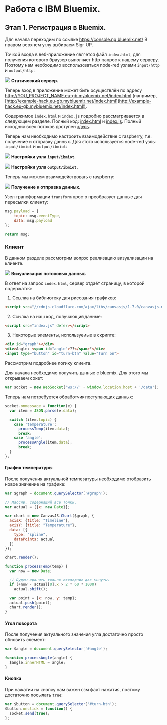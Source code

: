 # Работа с IBM Bluemix.
## Этап 1. Регистрация в Bluemix. 

Для начала переходим по ссылке https://console.ng.bluemix.net/
В правом верхнем углу выбираем Sign UP.


Точкой входа в веб-приложение является файл `index.html`, для получения которого браузер выполняет http-запрос к нашему серверу. Поэтому нам необходимо воспользоваться node-red узлами `input/http` и `output/http`:

![](assets/static-server.png)
**Статический сервер.**

Теперь вход в приложение может быть осуществлён по адресу http://YOU_PROJECT_NAME.eu-gb.mybluemix.net/index.html (например, [http://example-hack.eu-gb.mybluemix.net/index.html](http://example-hack.eu-gb.mybluemix.net/index.html)).

Содержимое `index.html` и `index.js` подробно рассматривается в следующем разделе. Полный код: [index.html](src/index.html) и [index.js](src/index.js). Полный исходник всех потоков доступен [здесь](src/flows.json).

Теперь нам необходимо настроить взаимодействие с raspberry, т.е. получение и отправку данных. Для этого используется node-red узлы `input/ibmiot` и `output/ibmiot`:

![](assets/raspi-input.png)
**Настройки узла `input/ibmiot`.**

![](assets/raspi-output.png)
**Настройки узла `output/ibmiot`.**

Теперь мы можем взаимодействовать с raspberry:

![](assets/raw-data.png)
**Получение и отправка данных.**

Узел трансформации `transform` просто преобразует данные для пересылки клиенту:
```javascript
msg.payload = {
    topic: msg.eventType,
    data: msg.payload
};

return msg;
```

### Клиент <a name="36"></a>
В данном разделе рассмотрим вопрос реализацию визуализации на клиенте.

![](assets/webclient.png)
**Визуализация потоковых данных.**

В ответ на запрос `index.html`, сервер отдаёт страницу, в которой содержатся:

1. Ссылка на библиотеку для рисования графиков:
  ```html
  <script src="//cdnjs.cloudflare.com/ajax/libs/canvasjs/1.7.0/canvasjs.min.js"></script>
  ```
2. Ссылка на наш код, получающий данные:
  ```html
  <script src="index.js" defer></script>
  ```
3. Некоторые элементы, используемые в скрипте:
  ```html
  <div id="graph"></div>
  <div>Angle: <span id="angle">??</span>°</div>
  <input type="button" id="turn-btn" value="Turn on">
  ```

Рассмотрим подробнее логику клиента.

Для начала необходимо получить данные с bluemix. Для этого мы открываем сокет:
```javascript
var socket = new WebSocket('ws://' + window.location.host + '/data');
```

Теперь нам потребуется обработчик поступающих данных:
```javascript
socket.onmessage = function(e) {
  var item = JSON.parse(e.data);

  switch (item.topic) {
    case 'temperature':
      processTemp(item.data);
      break;
    case 'angle':
      processAngle(item.data);
      break;
  }
};
```

#### График температуры <a name="37"></a>
После получения актуальной температуры необходимо отобразить новое значение на графике:
```javascript
var $graph = document.querySelector('#graph');

// Массив, содержащий все точки.
var actual = [{x: new Date}];

var chart = new CanvasJS.Chart($graph, {
  axisX: {title: "Timeline"},
  axisY: {title: "Temperature"},
  data: [{
    type: "spline",
    dataPoints: actual
  }]
});

chart.render();

function processTemp(temp) {
  var now = new Date;

  // Будем хранить только последние две минуты.
  if (+now - actual[0].x > 2 * 60 * 1000)
    actual.shift();

  var point = {x: now, y: temp};
  actual.push(point);
  chart.render();
}
```

#### Угол поворота <a name="38"></a>
После получения актуального значения угла достаточно просто обновить элемент:
```javascript
var $angle = document.querySelector('#angle');

function processAngle(angle) {
  $angle.innerHTML = angle;
}
```

#### Кнопка <a name="39"></a>
При нажатии на кнопку нам важен сам факт нажатия, поэтому достаточно посылать `true`:
```javascript
var $button = document.querySelector('#turn-btn');
$button.onclick = function() {
  socket.send(true);
};
```
